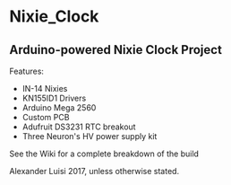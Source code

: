 # Nixie_Clock
## Arduino-powered Nixie Clock Project
Features:
  * IN-14 Nixies
  * KN155ID1 Drivers
  * Arduino Mega 2560
  * Custom PCB
  * Adufruit DS3231 RTC breakout
  * Three Neuron's HV power supply kit

See the Wiki for a complete breakdown of the build

Alexander Luisi 2017, unless otherwise stated.
  
